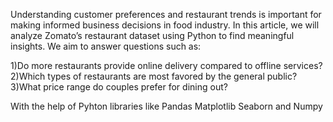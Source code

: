 Understanding customer preferences and restaurant trends is important for making informed business decisions in food industry.
In this article, we will analyze Zomato’s restaurant dataset using Python to find meaningful insights. We aim to answer questions such as:

1)Do more restaurants provide online delivery compared to offline services?
2)Which types of restaurants are most favored by the general public?
3)What price range do couples prefer for dining out?

With the help of Pyhton libraries like
Pandas
Matplotlib
Seaborn and
Numpy
